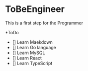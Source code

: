 # ToBeEngineer

This is a first step for the Programmer

*ToDo  
- [] Learn Maekdown  
- [] Learn Go language  
- [] Learn MySQL  
- [] Learn React  
- [] Learn TypeScript  
